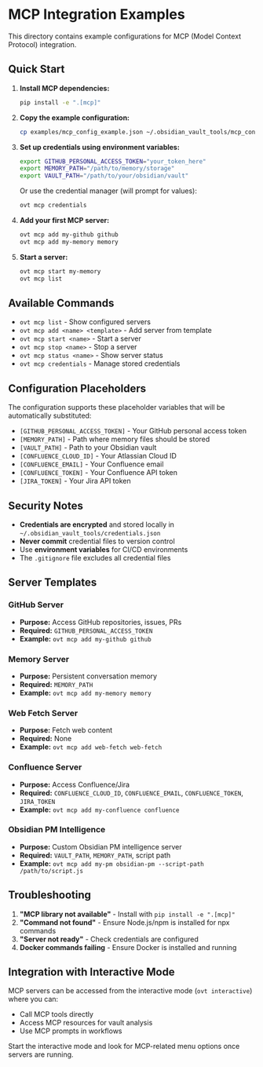 # MCP Integration Examples

This directory contains example configurations for MCP (Model Context Protocol) integration.

## Quick Start

1. **Install MCP dependencies:**
   ```bash
   pip install -e ".[mcp]"
   ```

2. **Copy the example configuration:**
   ```bash
   cp examples/mcp_config_example.json ~/.obsidian_vault_tools/mcp_config.json
   ```

3. **Set up credentials using environment variables:**
   ```bash
   export GITHUB_PERSONAL_ACCESS_TOKEN="your_token_here"
   export MEMORY_PATH="/path/to/memory/storage"
   export VAULT_PATH="/path/to/your/obsidian/vault"
   ```

   Or use the credential manager (will prompt for values):
   ```bash
   ovt mcp credentials
   ```

4. **Add your first MCP server:**
   ```bash
   ovt mcp add my-github github
   ovt mcp add my-memory memory
   ```

5. **Start a server:**
   ```bash
   ovt mcp start my-memory
   ovt mcp list
   ```

## Available Commands

- `ovt mcp list` - Show configured servers
- `ovt mcp add <name> <template>` - Add server from template
- `ovt mcp start <name>` - Start a server
- `ovt mcp stop <name>` - Stop a server
- `ovt mcp status <name>` - Show server status
- `ovt mcp credentials` - Manage stored credentials

## Configuration Placeholders

The configuration supports these placeholder variables that will be automatically substituted:

- `[GITHUB_PERSONAL_ACCESS_TOKEN]` - Your GitHub personal access token
- `[MEMORY_PATH]` - Path where memory files should be stored
- `[VAULT_PATH]` - Path to your Obsidian vault
- `[CONFLUENCE_CLOUD_ID]` - Your Atlassian Cloud ID
- `[CONFLUENCE_EMAIL]` - Your Confluence email
- `[CONFLUENCE_TOKEN]` - Your Confluence API token
- `[JIRA_TOKEN]` - Your Jira API token

## Security Notes

- **Credentials are encrypted** and stored locally in `~/.obsidian_vault_tools/credentials.json`
- **Never commit** credential files to version control
- Use **environment variables** for CI/CD environments
- The `.gitignore` file excludes all credential files

## Server Templates

### GitHub Server
- **Purpose:** Access GitHub repositories, issues, PRs
- **Required:** `GITHUB_PERSONAL_ACCESS_TOKEN`
- **Example:** `ovt mcp add my-github github`

### Memory Server
- **Purpose:** Persistent conversation memory
- **Required:** `MEMORY_PATH`
- **Example:** `ovt mcp add my-memory memory`

### Web Fetch Server
- **Purpose:** Fetch web content
- **Required:** None
- **Example:** `ovt mcp add web-fetch web-fetch`

### Confluence Server
- **Purpose:** Access Confluence/Jira
- **Required:** `CONFLUENCE_CLOUD_ID`, `CONFLUENCE_EMAIL`, `CONFLUENCE_TOKEN`, `JIRA_TOKEN`
- **Example:** `ovt mcp add my-confluence confluence`

### Obsidian PM Intelligence
- **Purpose:** Custom Obsidian PM intelligence server
- **Required:** `VAULT_PATH`, `MEMORY_PATH`, script path
- **Example:** `ovt mcp add my-pm obsidian-pm --script-path /path/to/script.js`

## Troubleshooting

1. **"MCP library not available"** - Install with `pip install -e ".[mcp]"`
2. **"Command not found"** - Ensure Node.js/npm is installed for npx commands
3. **"Server not ready"** - Check credentials are configured
4. **Docker commands failing** - Ensure Docker is installed and running

## Integration with Interactive Mode

MCP servers can be accessed from the interactive mode (`ovt interactive`) where you can:
- Call MCP tools directly
- Access MCP resources for vault analysis
- Use MCP prompts in workflows

Start the interactive mode and look for MCP-related menu options once servers are running.